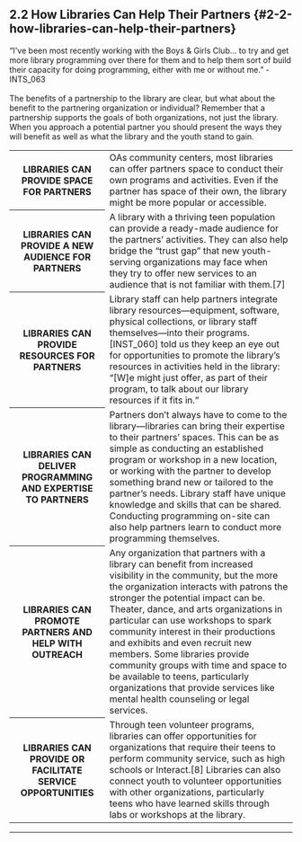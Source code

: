 ## 2.2 How Libraries Can Help Their Partners {#2-2-how-libraries-can-help-their-partners}

<div class="text">“I've been most recently working with the Boys &amp; Girls Club... to try and get more library programming over there for them and to help them sort of build their capacity for doing programming, either with me or without me.” - INTS_063</div>

<br>
The benefits of a partnership to the library are clear, but what about the benefit to the partnering organization or individual? Remember that a partnership supports the goals of both organizations, not just the library. When you approach a potential partner you should present the ways they will benefit as well as what the library and the youth stand to gain.
<br>

<table class="heading-cell1"><tr><th>LIBRARIES CAN PROVIDE SPACE FOR PARTNERS</th><td>OAs community centers, most libraries can offer partners space to conduct their own programs and activities. Even if the partner has space of their own, the library might be more popular or accessible.</td>
</tr><tr><th>LIBRARIES CAN PROVIDE A NEW AUDIENCE FOR PARTNERS</th><td>A library with a thriving teen population can provide a ready-made audience for the partners’ activities. They can also help bridge the “trust gap” that new youth-serving organizations may face when they try to offer new services to an audience that is not familiar with them.[7]</td></tr><tr><th>LIBRARIES CAN PROVIDE RESOURCES FOR PARTNERS</th><td>Library staff can help partners integrate library resources—equipment, software, physical collections, or library staff themselves—into their programs. [INST_060] told us they keep an eye out for opportunities to promote the library’s resources in activities held in the library: “[W]e might just offer, as part of their program, to talk about our library resources if it fits in.”</td></tr><tr><th>LIBRARIES CAN DELIVER PROGRAMMING AND EXPERTISE TO PARTNERS</th><td>Partners don’t always have to come to the library—libraries can bring their expertise to their partners’ spaces. This can be as simple as conducting an established program or workshop in a new location, or working with the partner to develop something brand new or tailored to the partner’s needs. Library staff have unique knowledge and skills that can be shared. Conducting programming on-site can also help partners learn to conduct more programming themselves.</td></tr><tr><th>LIBRARIES CAN PROMOTE PARTNERS AND HELP WITH OUTREACH</th><td>Any organization that partners with a library can benefit from increased visibility in the community, but the more the organization interacts with patrons the stronger the potential impact can be. Theater, dance, and arts organizations in particular can use workshops to spark community interest in their productions and exhibits and even recruit new members. Some libraries provide community groups with time and space to be available to teens, particularly organizations that provide services like mental health counseling or legal services.</td></tr></tr><tr><th>LIBRARIES CAN PROVIDE OR FACILITATE SERVICE OPPORTUNITIES</th><td>Through teen volunteer programs, libraries can offer opportunities for organizations that require their teens to perform community service, such as high schools or Interact.[8] Libraries can also connect youth to volunteer opportunities with other organizations, particularly teens who have learned skills through labs or workshops at the library.</td></tr></table>



___________________________________________________________________

[^7]: Eggers, Dave. _My Wish: Once upon a School_. TED, 2008.

[^8]: Mulder, Natalie. “Encouraging Community Service in the Public Library.” _Young Adult Library Services_, 2011.